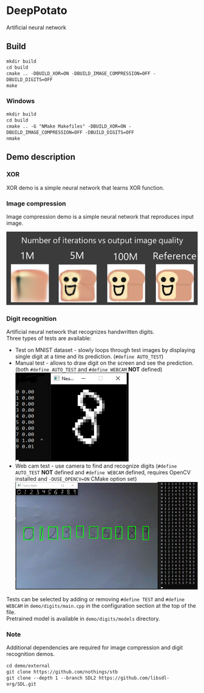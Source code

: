 # DeepPotato
Artificial neural network

## Build
```
mkdir build
cd build
cmake .. -DBUILD_XOR=ON -DBUILD_IMAGE_COMPRESSION=OFF -DBUILD_DIGITS=OFF
make
```
### Windows
```
mkdir build
cd build
cmake .. -G "NMake Makefiles" -DBUILD_XOR=ON -DBUILD_IMAGE_COMPRESSION=OFF -DBUILD_DIGITS=OFF
nmake
```
## Demo description

### XOR
XOR demo is a simple neural network that learns XOR function.

### Image compression
Image compression demo is a simple neural network that reproduces input image.   

![Image compression](readme/image_replication.png)

### Digit recognition
Artificial neural network that recognizes handwritten digits.  
Three types of tests are available:
* Test on MNIST dataset - slowly loops through test images by displaying single digit at a time and its prediction. (```#define AUTO_TEST```)	
* Manual test - allows to draw digit on the screen and see the prediction. (both ```#define AUTO_TEST``` and ```#define WEBCAM``` **NOT** defined)    
![Canvas digit recognition](readme/CanvasDigitRecognition.png)
* Web cam test - use camera to find and recognize digits (```#define AUTO_TEST``` **NOT** defined and ```#define WEBCAM``` defined, requires OpenCV installed and ```-DUSE_OPENCV=ON``` CMake option set)				
![Digit recognition](readme/WebCamDigitRecognition.png)

Tests can be selected by adding or removing ```#define TEST``` and ```#define WEBCAM``` in ```demo/digits/main.cpp``` in the configuration section at the top of the file.   
Pretrained model is available in ```demo/digits/models``` directory.
### Note
Additional dependencies are required for image compression and digit recognition demos.
```
cd demo/external
git clone https://github.com/nothings/stb
git clone --depth 1 --branch SDL2 https://github.com/libsdl-org/SDL.git
```
